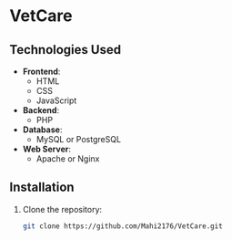 # VetCare

## Technologies Used

- **Frontend**: 
  - HTML
  - CSS
  - JavaScript
- **Backend**: 
  - PHP
- **Database**: 
  - MySQL or PostgreSQL
- **Web Server**: 
  - Apache or Nginx

## Installation

1. Clone the repository:
   ```bash
   git clone https://github.com/Mahi2176/VetCare.git
